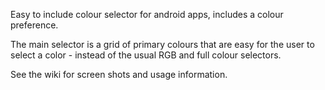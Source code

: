 Easy to include colour selector for android apps, includes a colour preference.

The main selector is a grid of primary colours that are easy for the user to select a color - instead of the usual RGB and full colour selectors.

See the wiki for screen shots and usage information.